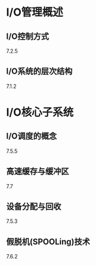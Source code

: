 # I/O管理概述
## I/O控制方式
7.2.5



## I/O系统的层次结构
7.1.2



# I/O核心子系统
## I/O调度的概念
7.5.5



## 高速缓存与缓冲区
7.7



## 设备分配与回收
7.5.3



## 假脱机(SPOOLing)技术
7.6.2


